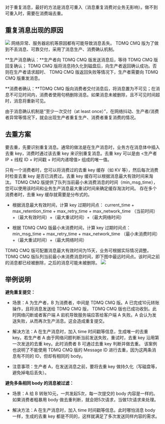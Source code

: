 对于重复消息，最好的方法是消息可重入（消息重复消费对业务无影响）。做不到可重入时，需要在消费端去重。

## 重复消息出现的原因

![](https://main.qcloudimg.com/raw/a705e5969a503b19fce600ae4b2927be.png)
网络异常、服务器宕机等原因都有可能导致消息丢失。 TDMQ CMQ 版为了做到不丢消息、可靠交付，采用了消息生产、消费确认机制。

**生产消息确认：**生产者向 TDMQ CMQ 版发送消息后，等待 TDMQ CMQ 版回复确认； TDMQ CMQ 版将消息持久化到磁盘后，向生产者返回确认成功。否则在生产者请求超时、 TDMQ CMQ 版返回失败等情况下，生产者需要向 TDMQ CMQ 版重发消息。

**消费者确认：**TDMQ CMQ 版向消费者交付消息后，将消息置为不可见；在消息不可见时间内，消费者使用句柄删除消息。如果消息未被删除，且不可见时间超时，消息将重新可见。

由于消息确认机制是“至少一次交付（at least once）”，在网络抖动、生产者/消费者异常等情况下，就会出现生产者重复生产、消费者重复消费的情况。


## 去重方案
要去重，先要识别重复消息。通常的做法是在生产消息时，业务方在消息体中插入去重 key，消费时通过该去重 key 来识别重复消息。去重 key 可以是由 <生产者 IP + 线程 ID + 时间戳 + 时间内递增值> 组成的唯一值。

只有一个消费者时，您可以将消费过的去重 key 缓存（如 KV 等），然后每次消费时检查去重 key 是否已消费过。去重 key 缓存可以根据消息最大有效时间来淘汰。 TDMQ CMQ 版提供了队列当前最小未消费消息的时间（min_msg_time），您可以使用该时间和业务生产消息最大重试时间来确定缓存淘汰时间。
存在多个消费者时，去重 key 缓存就需要是分布式的。

-	根据消息最大有效时间，计算 key 过期时间点：
current_time + max_retention_time + max_retry_time + max_network_time
（当前时间）+（最大有效时间）+（最大重试时间）+（最大网络时间）

-	根据 TDMQ CMQ 版最小未消费时间，计算 key 过期时间点：
min_msg_time + max_retry_time + max_network_time
（最小未消费时间）+（最大重试时间）+（最大网络时间）

 TDMQ CMQ 版可配置消息最大有效时间为15天，业务可根据实际情况调整。
 TDMQ CMQ 版队列当前最小未消费消息时间，即下图中最远时间点。该时间之前的消息都已经被删除，之后的消息可能未被删除。
![](//mc.qcloudimg.com/static/img/dbff4055c9fa8a10160ff59a830c016c/image.jpg)



## 举例说明
**避免重复提交：**

- 场景：A 为生产者，B 为消费者，中间是 TDMQ CMQ 版。A 已完成10元转账操作，且将消息发送给 TDMQ CMQ 版， TDMQ CMQ 版也已成功收到。此时网络闪断或者客户端 A 宕机导致服务端应答给客户端 A 失败。A 会认为发送失败，从而再次生产消息。这会造成重复提交。

- 解决方法：A 在生产消息时，加入 time 时间戳等信息，生成唯一的去重 key。若生产者 A 由于网络问题判断当前发送失败，重试时，去重 key 沿用第一次发送的去重 key。此时消费者 B 可通过去重 key 判断并做去重。
该案例也说明了不能使用 TDMQ CMQ 版的 Message ID 进行去重，因为这两条消息有不同的 ID，但却有相同的 body。

- 注意事项：生产者 A，在发送消息之前，要将去重 key 做持久化（写磁盘等，避免掉电后丢失）。

**避免多条相同 body 的消息被过滤：**

- 场景：A 给 B 转账10元，一共发起5次，每一次提交的 body 内容是一样的。如果消费者粗暴用 body 做去重判断，就会把5次请求，当做1次请求来处理。

- 解决方法：A 在生产消息时，加入 time 时间戳等信息。此时哪怕消息 body 一样，生成的去重 key 都是不同的，这样就满足了多次发送同样内容的需求。

